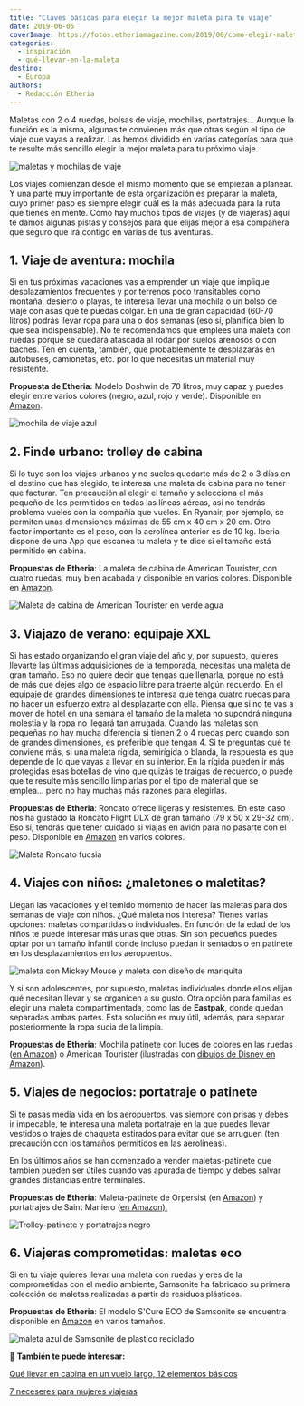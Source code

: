 ```yaml
---
title: "Claves básicas para elegir la mejor maleta para tu viaje"
date: 2019-06-05
coverImage: https://fotos.etheriamagazine.com/2019/06/como-elegir-maleta.jpg
categories: 
  - inspiración
  - qué-llevar-en-la-maleta
destino: 
  - Europa
authors: 
  - Redacción Etheria
---
```


Maletas con 2 o 4 ruedas, bolsas de viaje, mochilas, portatrajes... Aunque la función es 
la misma, algunas te convienen más que otras según el tipo de viaje que vayas a 
realizar. Las hemos dividido en varias categorías para que te resulte más sencillo 
elegir la mejor maleta para tu próximo viaje. 

![maletas y mochilas de viaje](https://fotos.etheriamagazine.com/2019/06/como-elegir-maleta.jpg "Elegir la maleta es el primer paso de comenzar a prepara un viaje.")

Los viajes comienzan desde el mismo momento que se empiezan a planear. Y una parte muy 
importante de esta organización es preparar la maleta, cuyo primer paso es siempre 
elegir cuál es la más adecuada para la ruta que tienes en mente. Como hay muchos tipos 
de viajes (y de viajeras) aquí te damos algunas pistas y consejos para que elijas mejor 
a esa compañera que seguro que irá contigo en varias de tus aventuras. 

## 1\. Viaje de aventura: mochila

Si en tus próximas vacaciones vas a emprender un viaje que implique desplazamientos 
frecuentes y por terrenos poco transitables como montaña, desierto o playas, te interesa 
llevar una mochila o un bolso de viaje con asas que te puedas colgar. En una de gran 
capacidad (60-70 litros) podrás llevar ropa para una o dos semanas (eso sí, planifica 
bien lo que sea indispensable). No te recomendamos que emplees una maleta con ruedas 
porque se quedará atascada al rodar por suelos arenosos o con baches. Ten en cuenta, 
también, que probablemente te desplazarás en autobuses, camionetas, etc. por lo que 
necesitas un material muy resistente. 

**Propuesta de Etheria:** Modelo Doshwin de 70 litros, muy capaz y puedes elegir entre 
varios colores (negro, azul, rojo y verde). Disponible en [Amazon](https://amzn.to/3RsoHqc). 

![mochila de viaje azul](https://fotos.etheriamagazine.com/2019/06/maleta-viaje-mochila-trekking.jpg "Mochila de viaje de 70 litros de capacidad disponible en © Amazon.")

## 2\. Finde urbano: trolley de cabina

Si lo tuyo son los viajes urbanos y no sueles quedarte más de 2 o 3 días en el destino 
que has elegido, te interesa una maleta de cabina para no tener que facturar. Ten 
precaución al elegir el tamaño y selecciona el más pequeño de los permitidos en todas 
las líneas aéreas, así no tendrás problema vueles con la compañía que vueles. En 
Ryanair, por ejemplo, se permiten unas dimensiones máximas de 55 cm x 40 cm x 20 cm. 
Otro factor importante es el peso, con la aerolínea anterior es de 10 kg. Iberia dispone 
de una App que escanea tu maleta y te dice si el tamaño está permitido en cabina. 

**Propuestas de Etheria**: La maleta de cabina de American Tourister, con cuatro ruedas, 
muy bien acabada y disponible en varios colores. Disponible en [Amazon](https://amzn.to/3LvRaYs). 

![Maleta de cabina de American Tourister en verde agua](https://fotos.etheriamagazine.com/2019/06/maleta-cabina-american-tourister.jpg "Maleta de cabina de American Tourister. © Amazon.")

## 3\. Viajazo de verano: equipaje XXL

Si has estado organizando el gran viaje del año y, por supuesto, quieres llevarte las 
últimas adquisiciones de la temporada, necesitas una maleta de gran tamaño. Eso no 
quiere decir que tengas que llenarla, porque no está de más que dejes algo de espacio 
libre para traerte algún recuerdo. En el equipaje de grandes dimensiones te interesa que 
tenga cuatro ruedas para no hacer un esfuerzo extra al desplazarte con ella. Piensa que 
si no te vas a mover de hotel en una semana el tamaño de la maleta no supondrá ninguna 
molestia y la ropa no llegará tan arrugada. Cuando las maletas son pequeñas no hay mucha 
diferencia si tienen 2 o 4 ruedas pero cuando son de grandes dimensiones, es preferible 
que tengan 4. Si te preguntas qué te conviene más, si una maleta rígida, semirígida o 
blanda, la respuesta es que depende de lo que vayas a llevar en su interior. En la 
rígida pueden ir más protegidas esas botellas de vino que quizás te traigas de recuerdo, 
o puede que te resulte más sencillo limpiarlas por el tipo de material que se emplea... 
pero no hay muchas más razones para elegirlas. 

**Propuestas de Etheria**: Roncato ofrece ligeras y resistentes. En este caso nos ha 
gustado la Roncato Flight DLX de gran tamaño (79 x 50 x 29-32 cm). Eso sí, tendrás que 
tener cuidado si viajas en avión para no pasarte con el peso. Disponible en [Amazon](https://amzn.to/46mAn1N) 
en varios colores. 

![Maleta Roncato fucsia](https://fotos.etheriamagazine.com/2019/06/maleta-roncato-fucsia.jpg "Maleta Roncato fucsia disponible en © Amazon.")

## 4\. Viajes con niños: ¿maletones o maletitas?

Llegan las vacaciones y el temido momento de hacer las maletas para dos semanas de viaje 
con niños. ¿Qué maleta nos interesa? Tienes varias opciones: maletas compartidas o 
individuales. En función de la edad de los niños te puede interesar más unas que otras. 
Sin son pequeños puedes optar por un tamaño infantil donde incluso puedan ir sentados o 
en patinete en los desplazamientos en los aeropuertos. 

![maleta con Mickey Mouse y maleta con diseño de mariquita](https://fotos.etheriamagazine.com/2019/06/maletas-ninos.jpg "Divertidas maletas para niños disponibles en © Amazon.")

Y si son adolescentes, por supuesto, maletas individuales donde ellos elijan qué 
necesitan llevar y se organicen a su gusto. Otra opción para familias es elegir una 
maleta compartimentada, como las de **Eastpak**, donde quedan separadas ambas partes. 
Esta solución es muy útil, además, para separar posteriormente la ropa sucia de la 
limpia. 

**Propuestas de Etheria**: Mochila patinete con luces de colores en las ruedas ([en 
Amazon](https://amzn.to/3Ls1Qaj)) o American Tourister (ilustradas con [dibujos de 
Disney en Amazon](https://amzn.to/3Put950)). 

## 5\. Viajes de negocios: portatraje o patinete

Si te pasas media vida en los aeropuertos, vas siempre con prisas y debes ir impecable, 
te interesa una maleta portatraje en la que puedes llevar vestidos o trajes de chaqueta 
estirados para evitar que se arruguen (ten precaución con los tamaños permitidos en las 
aerolíneas). 

En los últimos años se han comenzado a vender maletas-patinete que también pueden ser 
útiles cuando vas apurada de tiempo y debes salvar grandes distancias entre terminales. 

**Propuestas de Etheria**: Maleta-patinete de Orpersist (en [Amazon](https://amzn.to/3t7Lopo)) 
y portatrajes de Saint Maniero ([en Amazon).](https://amzn.to/2JSyEeD) 

![Trolley-patinete y portatrajes negro](https://fotos.etheriamagazine.com/2019/06/maleta-patinete-portatrajes.jpg "Trolley-patinete y portatrajes, disponibles en © Amazon.")

## 6\. Viajeras comprometidas: maletas eco

Si en tu viaje quieres llevar una maleta con ruedas y eres de la comprometidas con el 
medio ambiente, Samsonite ha fabricado su primera colección de maletas realizadas a 
partir de residuos plásticos. 

**Propuestas de Etheria**: El modelo S'Cure ECO de Samsonite se encuentra disponible en [Amazon](https://amzn.to/3PpQOUq) 
en varios tamaños. 

![maleta azul de Samsonite de plastico reciclado](https://fotos.etheriamagazine.com/2019/06/maleta-sostenible-samsonite.jpg "Modelo ecosostenible de Samsonite que se puede comprar en © Amazon.")

📌 **También te puede interesar:** 

[Qué llevar en cabina en un vuelo largo, 12 elementos 
básicos](https://etheriamagazine.com/2023/07/14/que-llevar-en-cabina/) 

[7 neceseres para mujeres 
viajeras](https://etheriamagazine.com/2019/10/10/10-neceseres-viaje-o-regalos-para-mujeres-viajeras/)
